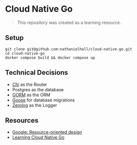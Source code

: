 # Cloud Native Go
> This repository was created as a learning resource. 

## Setup
```shell
git clone git@github.com:nathanielhall/cloud-native-go.git
cd cloud-native-go
docker compose build && docker compose up
```

## Technical Decisions
- [Chi](https://github.com/go-chi/chi) as the Router
- Postgres as the database
- [GORM](https://gorm.io/) as the ORM
- [Goose](https://github.com/pressly/goose) for database migrations
- [Zerolog](https://github.com/rs/zerolog) as the Logger

## Resources
- [Google: Resource-oriented design](https://cloud.google.com/apis/design/resources)
- [Learning Cloud Native Go](https://learning-cloud-native-go.github.io/)